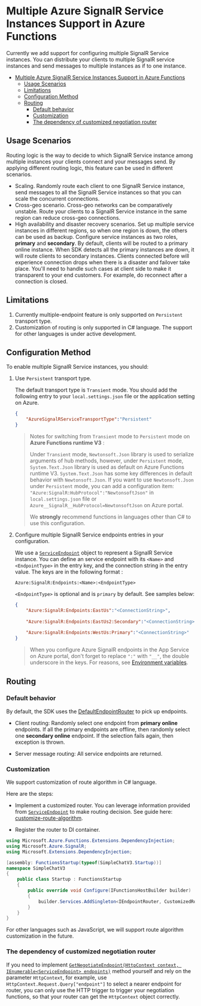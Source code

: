 # Multiple Azure SignalR Service Instances Support in Azure Functions
Currently we add support for configuring multiple SignalR Service instances. You can distribute your clients to multiple SignalR service instances and send messages to multiple instances as if to one instance. 

<!-- TOC -->

- [Multiple Azure SignalR Service Instances Support in Azure Functions](#multiple-azure-signalr-service-instances-support-in-azure-functions)
  - [Usage Scenarios](#usage-scenarios)
  - [Limitations](#limitations)
  - [Configuration Method](#configuration-method)
  - [Routing](#routing)
    - [Default behavior](#default-behavior)
    - [Customization](#customization)
    - [The dependency of customized negotiation router](#the-dependency-of-customized-negotiation-router)

<!-- /TOC -->

## Usage Scenarios
Routing logic is the way to decide to which SignalR Service instance among multiple instances your clients connect and your messages send. By applying different routing logic, this feature can be used in different scenarios. 
* Scaling. Randomly route each client to one SignalR Service instance, send messages to all the SignalR Service instances so that you can scale the concurrent connections.
* Cross-geo scenario. Cross-geo networks can be comparatively unstable. Route your clients to a SignalR Service instance in the same region can reduce cross-geo connections.
* High availability and disaster recovery scenarios. Set up multiple service instances in different regions, so when one region is down, the others can be used as backup. Configure service instances as two roles, **primary** and **secondary**. By default, clients will be routed to a primary online instance. When SDK detects all the primary instances are down, it will route clients to secondary instances. Clients connected before will experience connection drops when there is a disaster and failover take place. You'll need to handle such cases at client side to make it transparent to your end customers. For example, do reconnect after a connection is closed.

## Limitations
1. Currently multiple-endpoint feature is only supported on `Persistent` transport type.
2. Customization of routing is only supported in C# language. The support for other languages is under active development.

## Configuration Method

To enable multiple SignalR Service instances, you should: 

1. Use `Persistent` transport type.

    The default transport type is `Transient` mode. You should add the following entry to your `local.settings.json` file or the application setting on Azure.

    ```json
    {
        "AzureSignalRServiceTransportType":"Persistent"
    }
    ```
    >Notes for switching from `Transient` mode to `Persistent` mode on **Azure Functions runtime V3** : 
    > 
    > Under `Transient` mode, `Newtonsoft.Json` library is used to serialize arguments of hub methods, however, under `Persistent` mode, `System.Text.Json` library is used as default on Azure Functions runtime V3. `System.Text.Json` has some key differences in default behavior with `Newtonsoft.Json`. If you want to use `Newtonsoft.Json` under `Persistent` mode, you can add a configuration item: `"Azure:SignalR:HubProtocol":"NewtonsoftJson"` in `local.settings.json` file or `Azure__SignalR__HubProtocol=NewtonsoftJson` on Azure portal.
    > 
    > We **strongly** recommend functions in languages other than C# to use this configuration.
    

2. Configure multiple SignalR Service endpoints entries in your configuration.

    We use a [`ServiceEndpoint`](https://github.com/Azure/azure-signalr/blob/dev/src/Microsoft.Azure.SignalR.Common/Endpoints/ServiceEndpoint.cs) object to represent a SignalR Service instance. You can define an service endpoint with its `<Name>` and `<EndpointType>` in the entry key, and the connection string in the entry value. The keys are in the following format : 

    ```
    Azure:SignalR:Endpoints:<Name>:<EndpointType>
    ```

    `<EndpointType>` is optional and is `primary` by default. See samples below:
        
    ```json
    {
        "Azure:SignalR:Endpoints:EastUs":"<ConnectionString>",
        
        "Azure:SignalR:Endpoints:EastUs2:Secondary":"<ConnectionString>",
        
        "Azure:SignalR:Endpoints:WestUs:Primary":"<ConnectionString>"
    }
    ```

    > When you configure Azure SignalR endpoints in the App Service on Azure portal, don't forget to replace `":"` with `"__"`, the double underscore in the keys. For reasons, see [Environment variables](https://docs.microsoft.com/en-us/aspnet/core/fundamentals/configuration/?view=aspnetcore-5.0#environment-variables).

## Routing

### Default behavior
By default, the SDK uses the [DefaultEndpointRouter](https://github.com/Azure/azure-signalr/blob/dev/src/Microsoft.Azure.SignalR/EndpointRouters/DefaultEndpointRouter.cs) to pick up endpoints.

* Client routing: Randomly select one endpoint from **primary online** endpoints. If all the primary endpoints are offline, then randomly select one **secondary online** endpoint. If the selection fails again, then exception is thrown.

* Server message routing: All service endpoints are returned.

### Customization
We support customization of route algorithm in C# language. 

Here are the steps:
* Implement a customized router. You can leverage information provided from [`ServiceEndpoint`](https://github.com/Azure/azure-signalr/blob/dev/src/Microsoft.Azure.SignalR.Common/Endpoints/ServiceEndpoint.cs) to make routing decision. See guide here: [customize-route-algorithm](https://github.com/Azure/azure-signalr/blob/dev/docs/sharding.md#customize-route-algorithm).

* Register the router to DI container.
```cs
using Microsoft.Azure.Functions.Extensions.DependencyInjection;
using Microsoft.Azure.SignalR;
using Microsoft.Extensions.DependencyInjection;

[assembly: FunctionsStartup(typeof(SimpleChatV3.Startup))]
namespace SimpleChatV3
{
    public class Startup : FunctionsStartup
    {
        public override void Configure(IFunctionsHostBuilder builder)
        {
            builder.Services.AddSingleton<IEndpointRouter, CustomizedRouter>();
        }
    }
}
```

For other languages such as JavaScript, we will support route algorithm customization in the future.

### The dependency of customized negotiation router
If you need to implement [`GetNegotiateEndpoint(HttpContext context, IEnumerable<ServiceEndpoint> endpoints)`](https://github.com/Azure/azure-signalr/blob/dev/src/Microsoft.Azure.SignalR/EndpointRouters/IEndpointRouter.cs) method yourself and rely on the parameter `HttpContext`, for example, use `HttpContext.Request.Query["endpoint"]` to select a nearer endpoint for router, you can only use the HTTP trigger to trigger your negotiation functions, so that your router can get the `HttpContext` object correctly.
